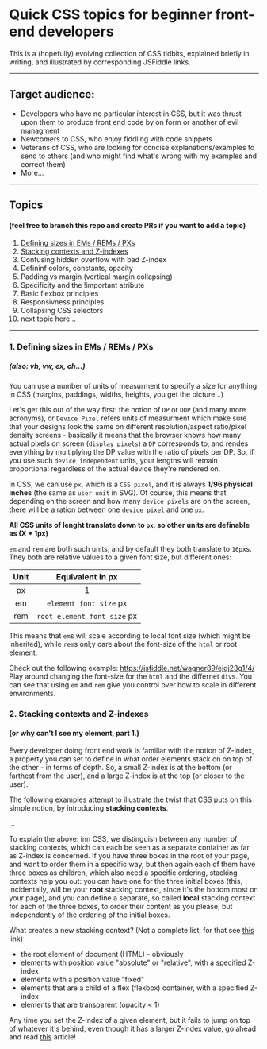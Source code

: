 # Quick CSS topics for beginner front-end developers
This is a (hopefully) evolving collection of CSS tidbits, explained briefly in writing, and illustrated by corresponding JSFiddle links.

---

## Target audience:
* Developers who have no particular interest in CSS, but it was thrust upon them to produce front end code by on form or another of evil managment
* Newcomers to CSS, who enjoy fiddling with code snippets
* Veterans of CSS, who are looking for concise explanations/examples to send to others (and who might find what's wrong with my examples and correct them)
* More...

---

## Topics 
#### (feel free to branch this repo and create PRs if you want to add a topic)
1. [Defining sizes in EMs / REMs / PXs](https://github.com/wagner89/CSSTalk/blob/master/README.md#defining-sizes-in-ems--rems--pxs) 
2. [Stacking contexts and Z-indexes](https://github.com/wagner89/CSSTalk/blob/master/README.md#2-stacking-contexts-and-z-indexes)
3. Confusing hidden overflow with bad Z-index
4. Defininf colors, constants, opacity
5. Padding vs margin (vertical margin collapsing)
6. Specificity and the !important atribute
7. Basic flexbox principles
8. Responsivness principles
9. Collapsing CSS selectors
10. next topic here...

---

### 1. Defining sizes in EMs / REMs / PXs
##### (also: vh, vw, ex, ch...)
You can use a number of units of measurment to specify a size for anything in CSS (margins, paddings, widths, heights, you get the picture...)

Let's get this out of the way first: the notion of `DP` or `DDP` (and many more acronyms), or `Device Pixel` refers units of measurment which make sure that your designs look the same on different resolution/aspect ratio/pixel density screens - basically it means that the browser knows how many actual pixels on screen (`display pixels`) a `DP` corresponds to, and rendes everything by multiplying the DP value with the ratio of pixels per DP. So, if you use such `device independent` units, your lengths will remain proportional regardless of the actual device they're rendered on.

In CSS, we can use `px`, which is a `CSS pixel`, and it is always **1/96 physical inches** (the same as `user unit` in SVG). Of course, this means that depending on the screen and how many `device pixels` are on the screen, there will be a ration between one `device pixel` and one `px`.

**All CSS units of lenght translate down to `px`, so other units are definable as (X * 1px)**

`em` and `rem` are both such units, and by default they both translate to `16px`s. They both are relative values to a given font size, but different ones:

| Unit |       Equivalent in px      | 
|:----:|:---------------------------:|
|  px  |              1              |
|  em  |    `element font size` px   |
|  rem | `root element font size` px |

This means that `em`s will scale according to local font size (which might be inherited), while `rem`s onl;y care about the font-size of the `html` or root element.

Check out the following example: https://jsfiddle.net/wagner89/ejqj23g1/4/
Play around changing the font-size for the `html` and the differnet `div`s. You can see that using `em` and `rem` give you control over how to scale in different environments. 

### 2. Stacking contexts and Z-indexes
#### (or why can't I see my element, part 1.)

Every developer doing front end work is familiar with the notion of Z-index, a property you can set to define in what order elements stack on on top of the other - in terms of depth. So, a small Z-index is at the bottom (or farthest from the user), and a large Z-index is at the top (or closer to the user).

The following examples attempt to illustrate the twist that CSS puts on this simple notion, by introducing **stacking contexts**.

...

To explain the above: inn CSS, we distinguish between any number of stacking contexts, which can each be seen as a separate container as far as Z-index is concerned. If you have three boxes in the root of your page, and want to order them in a specific way, but then again each of them have three boxes as children, which also need a specific ordering, stacking contexts help you out: you can have one for the three initial boxes (this, incidentally, will be your **root** stacking context, since it's the bottom most on your page), and you can define a separate, so called **local** stacking context for each of the three boxes, to order their content as you please, but independently of the ordering of the initial boxes.

What creates a new stacking context? (Not a complete list, for that see [this](https://developer.mozilla.org/en-US/docs/Web/CSS/CSS_Positioning/Understanding_z_index/The_stacking_context) link)
 - the root element of document (HTML) - obviously
 - elements with position value "absolute" or "relative", with a specified Z-index
 - elements with a position value "fixed"
 - elements that are a child of a flex (flexbox) container, with a specified Z-index
 - elements that are transparent (opacity < 1)
 
 Any time you set the Z-index of a given element, but it fails to jump on top of whatever it's behind, even though it has a larger Z-index value, go ahead and read [this](https://philipwalton.com/articles/what-no-one-told-you-about-z-index/) article!


